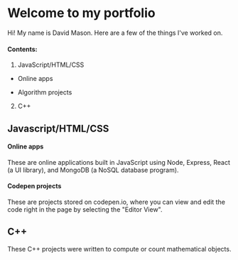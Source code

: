 # Welcome to my portfolio


Hi! My name is David Mason. Here are a few of the things I've worked on.


#### Contents:

1. JavaScript/HTML/CSS

  - Online apps
  
  - Algorithm projects
  
2. C++



## Javascript/HTML/CSS

#### Online apps

These are online applications built in JavaScript using Node, Express, React (a UI library), and MongoDB (a NoSQL database program).

#### Codepen projects

These are projects stored on codepen.io, where you can view and edit the code right in the page by selecting the "Editor View".


## C++

These C++ projects were written to compute or count mathematical objects.

